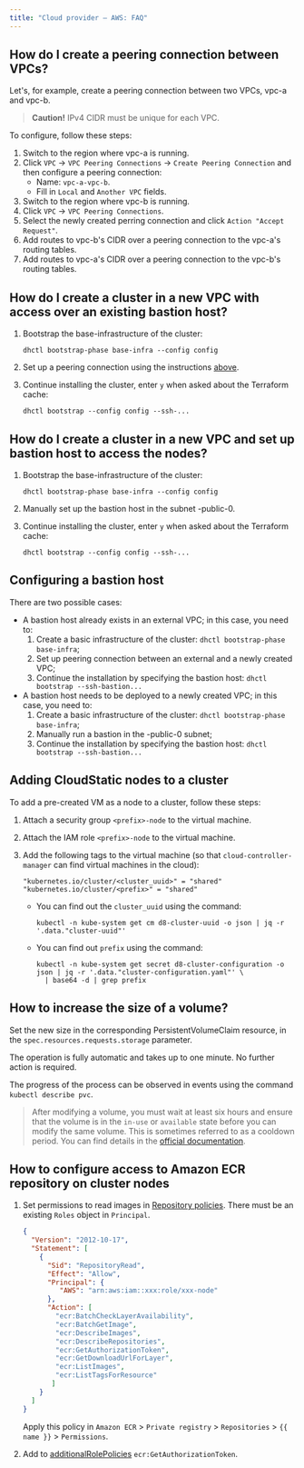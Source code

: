 ```yaml
---
title: "Cloud provider — AWS: FAQ"
---
```


## How do I create a peering connection between VPCs?

Let's, for example, create a peering connection between two VPCs, vpc-a and vpc-b.

> **Caution!** IPv4 CIDR must be unique for each VPC.

To configure, follow these steps:

1. Switch to the region where vpc-a is running.
1. Click `VPC` -> `VPC Peering Connections` -> `Create Peering Connection` and then configure a peering connection:
   * Name: `vpc-a-vpc-b`.
   * Fill in `Local` and `Another VPC` fields.
1. Switch to the region where vpc-b is running.
1. Click `VPC` -> `VPC Peering Connections`.
1. Select the newly created perring connection and click `Action "Accept Request"`.
1. Add routes to vpc-b's CIDR over a peering connection to the vpc-a's routing tables.
1. Add routes to vpc-a's CIDR over a peering connection to the vpc-b's routing tables.

## How do I create a cluster in a new VPC with access over an existing bastion host?

1. Bootstrap the base-infrastructure of the cluster:

   ```shell
   dhctl bootstrap-phase base-infra --config config
   ```

2. Set up a peering connection using the instructions [above](#how-do-i-create-a-peering-connection-between-vpcs).

3. Continue installing the cluster, enter `y` when asked about the Terraform cache:

   ```shell
   dhctl bootstrap --config config --ssh-...
   ```

## How do I create a cluster in a new VPC and set up bastion host to access the nodes?

1. Bootstrap the base-infrastructure of the cluster:

   ```shell
   dhctl bootstrap-phase base-infra --config config
   ```

2. Manually set up the bastion host in the subnet <prefix>-public-0.

3. Continue installing the cluster, enter `y` when asked about the Terraform cache:

   ```shell
   dhctl bootstrap --config config --ssh-...
   ```

## Configuring a bastion host

There are two possible cases:
* A bastion host already exists in an external VPC; in this case, you need to:
  1. Create a basic infrastructure of the cluster: `dhctl bootstrap-phase base-infra`;
  1. Set up peering connection between an external and a newly created VPC;
  1. Continue the installation by specifying the bastion host: `dhctl bootstrap --ssh-bastion...`
* A bastion host needs to be deployed to a newly created VPC; in this case, you need to:
  1. Create a basic infrastructure of the cluster: `dhctl bootstrap-phase base-infra`;
  1. Manually run a bastion in the <prefix>-public-0 subnet;
  1. Continue the installation by specifying the bastion host: `dhctl bootstrap --ssh-bastion...`

## Adding CloudStatic nodes to a cluster

To add a pre-created VM as a node to a cluster, follow these steps:

1. Attach a security group `<prefix>-node` to the virtual machine.
1. Attach the IAM role `<prefix>-node` to the virtual machine.
1. Add the following tags to the virtual machine (so that `cloud-controller-manager` can find virtual machines in the cloud):

   ```text
   "kubernetes.io/cluster/<cluster_uuid>" = "shared"
   "kubernetes.io/cluster/<prefix>" = "shared"
   ```

   * You can find out the `cluster_uuid` using the command:

     ```shell
     kubectl -n kube-system get cm d8-cluster-uuid -o json | jq -r '.data."cluster-uuid"'
     ```

   * You can find out `prefix` using the command:

     ```shell
     kubectl -n kube-system get secret d8-cluster-configuration -o json | jq -r '.data."cluster-configuration.yaml"' \
       | base64 -d | grep prefix
     ```

## How to increase the size of a volume?

Set the new size in the corresponding PersistentVolumeClaim resource, in the `spec.resources.requests.storage` parameter.

The operation is fully automatic and takes up to one minute. No further action is required.

The progress of the process can be observed in events using the command `kubectl describe pvc`.

> After modifying a volume, you must wait at least six hours and ensure that the volume is in the `in-use` or `available` state before you can modify the same volume. This is sometimes referred to as a cooldown period. You can find details in the [official documentation](https://docs.aws.amazon.com/AWSEC2/latest/UserGuide/modify-volume-requirements.html).

## How to configure access to Amazon ECR repository on cluster nodes

1. Set permissions to read images in [Repository policies](https://docs.aws.amazon.com/AmazonECR/latest/userguide/repository-policies.html). There must be an existing `Roles` object in `Principal`.

   ```json
   {
     "Version": "2012-10-17",
     "Statement": [
       {
         "Sid": "RepositoryRead",
         "Effect": "Allow",
         "Principal": {
            "AWS": "arn:aws:iam::xxx:role/xxx-node"
         },
         "Action": [
           "ecr:BatchCheckLayerAvailability",
           "ecr:BatchGetImage",
           "ecr:DescribeImages",
           "ecr:DescribeRepositories",
           "ecr:GetAuthorizationToken",
           "ecr:GetDownloadUrlForLayer",
           "ecr:ListImages",
           "ecr:ListTagsForResource"
          ]
       }
     ]
   }
   ```

   Apply this policy in `Amazon ECR` > `Private registry` > `Repositories` > `{{ name }}` > `Permissions`.

2. Add to [additionalRolePolicies](cluster_configuration.html#awsclusterconfiguration-additionalrolepolicies) `ecr:GetAuthorizationToken`.
